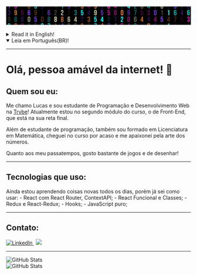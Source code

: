 <img src="banner.jpg"
  alt="banner"
  height="50px"
  width="100%"
  style="object-fit: cover"/>

<details>
  <summary>Read it in English!</summary>

  ---
  # Hello there! 👋

  ## About me
  My name is Lucas and Im a student of Web Development at [Trybe](https://www.betrybe.com/)
  Currently Im on the Front-End module, but almost finishing it!

  Besides programing, I also have a Math Degree.

  My hobbies are playing games and drawing (poorly).
  ___
  ## What I know how to use
  As a student, I'm still learning new things every day, but I already know how to use:
  - Vanila JavaScript;
  - Hooks;
  - React: Function and Classes;
  - React with React Router and ContextAPI;
  - Redux and React-Redux.
</details>

<details open>
  <summary>Leia em Português(BR)!<summary>

  ---
  # Olá, pessoa amável da internet! 👋

  ## Quem sou eu:
  Me chamo Lucas e sou estudante de Programação e Desenvolvimento Web na [Trybe](https://www.betrybe.com/)!
  Atualmente estou no segundo módulo do curso, o de Front-End, que está na sua reta final.

  Além de estudante de programação, também sou formado em Licenciatura em Matemática, cheguei no curso por acaso e me apaixonei pela arte dos números.

  Quanto aos meu passatempos, gosto bastante de jogos e de desenhar!

  ---
  ## Tecnologias que uso:
  Ainda estou aprendendo coisas novas todos os dias, porém já sei como usar:
    - React com React Router, ContextAPI;
    - React Funcional e Classes;
    - Redux e React-Redux;
    - Hooks;
    - JavaScript puro;
</details>

---
## Contato:
<div>
  <a href="https://www.linkedin.com/in/lucasdalbofernandes/"
  style="margin-right: 5px">
    <img alt="LinkedIn" src="https://img.shields.io/badge/LinkedIn-0077B5?style=for-the-badge&logo=linkedin&logoColor=white"/>
  </a>
  <a href = "mailto:dalbo.lucas@gmail.com"
  style="margin-right: 5px">
    <img src="https://img.shields.io/badge/Gmail-D14836?style=for-the-badge&logo=gmail&logoColor=white" target="_blank" />
  </a>
</div>

---
<div>
  <img src="https://github-readme-stats.vercel.app/api?username=Lucas-Dalbo&show_icons=true&theme=codeSTACKr&border_color=ffffff"
    alt="GitHub Stats"
    style="width: 50%; min-width: 300px;" />
  <img src="https://github-readme-stats.vercel.app/api/top-langs/?username=Lucas-Dalbo&layout=compact&theme=codeSTACKr&border_color=ffffff"
    alt="GitHub Stats"
    style="width: 49%; min-width: 300px;" />
</div>

<!--
**Lucas-Dalbo/Lucas-Dalbo** is a ✨ _special_ ✨ repository because its `README.md` (this file) appears on your GitHub profile.

Here are some ideas to get you started:

- 🔭 I’m currently working on ...
- 🌱 I’m currently learning ...
- 👯 I’m looking to collaborate on ...
- 🤔 I’m looking for help with ...
- 💬 Ask me about ...
- 📫 How to reach me: ...
- 😄 Pronouns: ...
- ⚡ Fun fact: ...
-->
